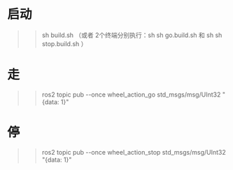 
启动
==================
>>sh build.sh （或者 2个终端分别执行：sh sh go.build.sh 和 sh sh stop.build.sh ）


走 
==================
>>ros2 topic pub --once wheel_action_go std_msgs/msg/UInt32  "{data: 1}"


停
==================
>>ros2 topic pub --once wheel_action_stop std_msgs/msg/UInt32  "{data: 1}"



